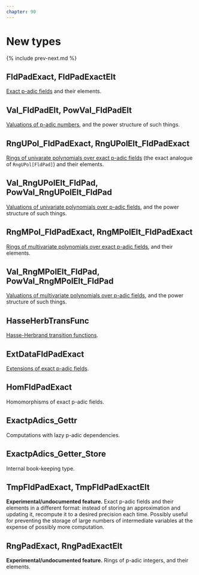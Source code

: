 ```yaml
---
chapter: 90
---
```


# New types

{% include prev-next.md %}

## FldPadExact, FldPadExactElt

[Exact p-adic fields]({{site.baseurl}}/pad-intro) and their elements.

## Val_FldPadElt, PowVal_FldPadElt

[Valuations of p-adic numbers]({{site.baseurl}}/pad-elt-basics#val_fldpadelt), and the power structure of such things.

## RngUPol_FldPadExact, RngUPolElt_FldPadExact

[Rings of univarate polynomials over exact p-adic fields]({{site.baseurl}}/upol-intro) (the exact analogue of `RngUPol[FldPad]`) and their elements.

## Val_RngUPolElt_FldPad, PowVal_RngUPolElt_FldPad

[Valuations of univariate polynomials over p-adic fields]({{site.baseurl}}/upol-elt-basics#val_rngupolelt_fldpad), and the power structure of such things.

## RngMPol_FldPadExact, RngMPolElt_FldPadExact

[Rings of multivariate polynomials over exact p-adic fields]({{site.baseurl}}/mpol-intro), and their elements.

## Val_RngMPolElt_FldPad, PowVal_RngMPolElt_FldPad

[Valuations of multivariate polynomials over p-adic fields]({{site.baseurl}}/mpol-elt-basics#val_rngmpolelt_fldpad), and the power structure of such things.

## HasseHerbTransFunc

[Hasse-Herbrand transition functions]({{site.baseurl}}/pad-ramification#hasse-herbrand-transition-functions).

## ExtDataFldPadExact

[Extensions of exact p-adic fields]({{site.baseurl}}/pad-basics#extensions).

## HomFldPadExact

Homomorphisms of exact p-adic fields.

## ExactpAdics_Gettr

Computations with lazy p-adic dependencies.

## ExactpAdics_Getter_Store

Internal book-keeping type.

## TmpFldPadExact, TmpFldPadExactElt

**Experimental/undocumented feature.** Exact p-adic fields and their elements in a different format: instead of storing an approximation and updating it, recompute it to a desired precision each time. Possibly useful for preventing the storage of large numbers of intermediate variables at the expense of possibly more computation.

## RngPadExact, RngPadExactElt

**Experimental/undocumented feature.** Rings of p-adic integers, and their elements.